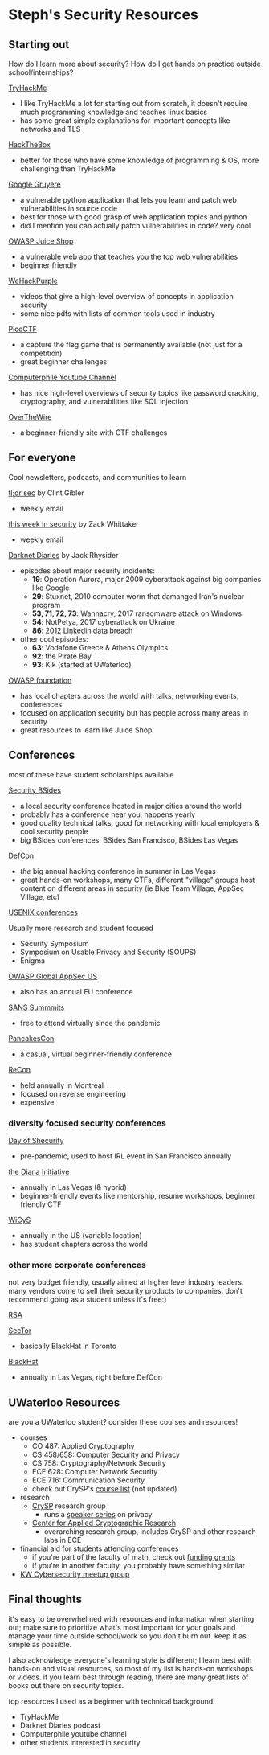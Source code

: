 # Steph's Security Resources

## Starting out

How do I learn more about security? How do I get hands on practice outside school/internships?

[TryHackMe](https://tryhackme.com)
- I like TryHackMe a lot for starting out from scratch, it doesn't require much programming knowledge and teaches linux basics
- has some great simple explanations for important concepts like networks and TLS

[HackTheBox](https://hackthebox.com)
- better for those who have some knowledge of programming & OS, more challenging than TryHackMe

[Google Gruyere](https://google-gruyere.appspot.com/)
- a vulnerable python application that lets you learn and patch web vulnerabilities in source code
- best for those with good grasp of web application topics and python
- did I mention you can actually patch vulnerabilities in code? very cool

[OWASP Juice Shop](https://owasp.org/www-project-juice-shop/)
- a vulnerable web app that teaches you the top web vulnerabilities
- beginner friendly

[WeHackPurple](https://community.wehackpurple.com/all-courses)
- videos that give a high-level overview of concepts in application security
- some nice pdfs with lists of common tools used in industry

[PicoCTF](picoctf.org)
- a capture the flag game that is permanently available (not just for a competition)
- great beginner challenges

[Computerphile Youtube Channel](https://www.youtube.com/user/Computerphile)
- has nice high-level overviews of security topics like password cracking, cryptography, and vulnerabilities like SQL injection

[OverTheWire](https://overthewire.org/wargames/)
- a beginner-friendly site with CTF challenges


## For everyone
Cool newsletters, podcasts, and communities to learn

[tl;dr sec](https://tldrsec.com/) by Clint Gibler
- weekly email

[this week in security](https://this.weekinsecurity.com/) by Zack Whittaker
- weekly email

[Darknet Diaries](https://darknetdiaries.com/) by Jack Rhysider

- episodes about major security incidents:
    - **19**: Operation Aurora, major 2009 cyberattack against big companies like Google
    - **29**: Stuxnet, 2010 computer worm that damanged Iran's nuclear program
    - **53, 71, 72, 73**: Wannacry, 2017 ransomware attack on Windows
    - **54**: NotPetya, 2017 cyberattack on Ukraine
    - **86**: 2012 Linkedin data breach
- other cool episodes:
    - **63**: Vodafone Greece & Athens Olympics
    - **92**: the Pirate Bay
    - **93**: Kik (started at UWaterloo)

[OWASP foundation](https://owasp.org/)
- has local chapters across the world with talks, networking events, conferences
- focused on application security but has people across many areas in security
- great resources to learn like Juice Shop

## Conferences
most of these have student scholarships available 

[Security BSides](http://www.securitybsides.com/)
- a local security conference hosted in major cities around the world
- probably has a conference near you, happens yearly
- good quality technical talks, good for networking with local employers & cool security people
- big BSides conferences: BSides San Francisco, BSides Las Vegas

[DefCon](https://defcon.org/)
- *the* big annual hacking conference in summer in Las Vegas
- great hands-on workshops, many CTFs, different "village" groups host content on different areas in security (ie Blue Team Village, AppSec Village, etc)

[USENIX conferences](https://www.usenix.org/conferences)

Usually more research and student focused
- Security Symposium
- Symposium on Usable Privacy and Security (SOUPS)
- Enigma

[OWASP Global AppSec US](https://usa.globalappsec.org/)
- also has an annual EU conference

[SANS Summmits](https://www.sans.org/cyber-security-summit/)
- free to attend virtually since the pandemic

[PancakesCon](https://pancakescon.com/)
- a casual, virtual beginner-friendly conference

[ReCon](https://recon.cx/)
- held annually in Montreal
- focused on reverse engineering
- expensive

### diversity focused security conferences

[Day of Shecurity](https://www.dayofshecurity.com/)
- pre-pandemic, used to host IRL event in San Francisco annually

[the Diana Initiative](https://www.dianainitiative.org/)
- annually in Las Vegas (& hybrid)
- beginner-friendly events like mentorship, resume workshops, beginner friendly CTF

[WiCyS](https://www.wicys.org/)
- annually in the US (variable location)
- has student chapters across the world

### other more corporate conferences

not very budget friendly, usually aimed at higher level industry leaders. many vendors come to sell their security products to companies. don't recommend going as a student unless it's free:)

[RSA](https://www.rsaconference.com/en)

[SecTor](https://sector.ca/)
- basically BlackHat in Toronto

[BlackHat](https://www.blackhat.com/)
- annually in Las Vegas, right before DefCon


## UWaterloo Resources

are you a UWaterloo student? consider these courses and resources!

- courses
    - CO 487: Applied Cryptography
    - CS 458/658: Computer Security and Privacy
    - CS 758: Cryptography/Network Security
    - ECE 628: Computer Network Security
    - ECE 716: Communication Security
    - check out CrySP's [course list](https://crysp.uwaterloo.ca/courses/) (not updated)
- research
    - [CrySP](https://crysp.uwaterloo.ca/) research group
        - runs a [speaker series](https://crysp.uwaterloo.ca/speakers/) on privacy
    - [Center for Applied Cryptographic Research](https://cacr.uwaterloo.ca/)
        - overarching research group, includes CrySP and other research labs in ECE
- financial aid for students attending conferences
    - if you're part of the faculty of math, check out [funding grants](https://uwaterloo.ca/math-endowment-fund/funding-grants)
    - if you're in another faculty, you probably have something similar
- [KW Cybersecurity meetup group](https://www.meetup.com/kw-cyber-security-meetup/)


## Final thoughts

it's easy to be overwhelmed with resources and information when starting out; make sure to prioritize what's most important for your goals and manage your time outside school/work so you don't burn out. keep it as simple as possible.

I also acknowledge everyone's learning style is different; I learn best with hands-on and visual resources, so most of my list is hands-on workshops or videos. if you learn best through reading, there are many great lists of books out there on security topics.

top resources I used as a beginner with technical background:
- TryHackMe
- Darknet Diaries podcast
- Computerphile youtube channel
- other students interested in security
